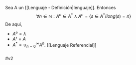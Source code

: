 Sea A un [[Lenguaje - Definición|lenguaje]]. Entonces
$$∀n∈ℕ:A^n∈A^* ∧A^n=\{s∈A^*/long(s)=n\}$$De aquí, 
- $A⁰= λ$
- $A¹=A$
- $A^*=\cup_{n=0}^{\infty}A^n$. [[Lenguaje Referencial]]

###
#v2 